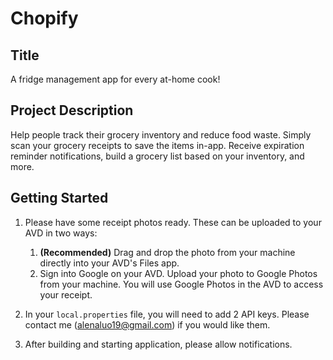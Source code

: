 # Chopify

## Title
A fridge management app for every at-home cook!

## Project Description
Help people track their grocery inventory and reduce food waste. Simply scan your grocery receipts to save the items in-app. Receive expiration reminder notifications, build a grocery list based on your inventory, and more.

## Getting Started
1. Please have some receipt photos ready. These can be uploaded to your AVD in two ways:
    1. **(Recommended)** Drag and drop the photo from your machine directly into your AVD's Files app.
    2. Sign into Google on your AVD. Upload your photo to Google Photos from your machine. You will use Google Photos in the AVD to access your receipt.

2. In your `local.properties` file, you will need to add 2 API keys. Please contact me (alenaluo19@gmail.com) if you would like them.

3. After building and starting application, please allow notifications.

